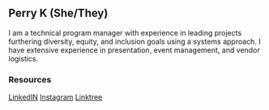 ## Perry K (She/They)

I am a technical program manager with experience in leading projects furthering diversity, equity, and inclusion goals using a systems approach. I have extensive experience in presentation, event management, and vendor logistics.

### Resources

[LinkedIN](https://linkedin.com/in/theythem)
[Instagram](https://www.instagram.com/spectralglitter/)
[Linktree](https://l.instagram.com/?u=https%3A%2F%2Flinktr.ee%2Fspectralglitter&e=ATPEBS_n3Pp5AjQl5ht1xqMX8MgY7lUoNgD8o5WKTN-aM-wmWMvjQwBOqzVOoG0eUPu4qjWpxrpZ9SEWLo3jrw&s=1)
